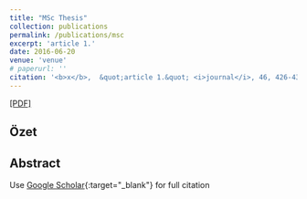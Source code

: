 ```yaml
---
title: "MSc Thesis"
collection: publications
permalink: /publications/msc
excerpt: 'article 1.'
date: 2016-06-20
venue: 'venue'
# paperurl: ''
citation: '<b>x</b>,  &quot;article 1.&quot; <i>journal</i>, 46, 426-434, (2013).'
---
```

[[PDF]](https://tez.yok.gov.tr/UlusalTezMerkezi/SearchTezWS?key=cbOXH84ZayrLjc0tI-QXKmM_as-TrEzKFuAk2Rm7khvqeQ1XwUE31O14GGYp_zc4)

## Özet

## Abstract



Use [Google Scholar](https://scholar.google.com/scholar?){:target="_blank"} for full citation
